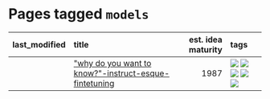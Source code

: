 # Pages tagged `models`

|last_modified|title|est. idea maturity|tags
|:---|:---|---:|:---|
||["why do you want to know?"-instruct-esque-fintetuning](../whydoyouwantoknow.md)|1987|[![](https://img.shields.io/badge/tag-aiethics-abf295)](../tags/aiethics.md) [![](https://img.shields.io/badge/tag-alignment-e7673c)](../tags/alignment.md) [![](https://img.shields.io/badge/tag-dialogue-97a75e)](../tags/dialogue.md) [![](https://img.shields.io/badge/tag-models-29349d)](../tags/models.md) [![](https://img.shields.io/badge/tag-wip-f53bfe)](../tags/wip.md)|